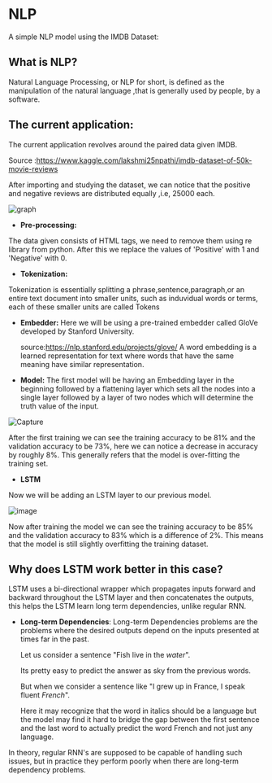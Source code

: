 # NLP
A simple NLP model using the IMDB Dataset:

## What is NLP?
Natural Language Processing, or NLP for short, is defined as the manipulation of the natural language ,that is generally used by people, by a software.

## The current application:
The current application revolves around the paired data given IMDB.

Source :https://www.kaggle.com/lakshmi25npathi/imdb-dataset-of-50k-movie-reviews

After importing and studying the dataset, we can notice that the positive and negative reviews are distributed equally ,i.e, 25000 each.

![graph](https://user-images.githubusercontent.com/67307833/112130650-b4feb200-8bee-11eb-9859-2f2a1596c66f.png)

* **Pre-processing:**

The data given consists of HTML tags, we need to remove them using re library from python. After this we replace the values of 'Positive' with 1 and 'Negative' with 0.

* **Tokenization:**

Tokenization is essentially splitting a phrase,sentence,paragraph,or an entire text document into smaller units, such as induvidual words or terms, each of these smaller units are called Tokens

* **Embedder:**
Here we will be using a pre-trained embedder called GloVe developed by Stanford University.

  source:https://nlp.stanford.edu/projects/glove/
A word embedding is a learned representation for text where words that have the same meaning have similar representation.

* **Model:**
The first model will be having an Embedding layer in the beginning followed by a flattening layer which sets all the nodes into a single layer followed by a layer of two nodes which will determine the truth value of the input.

![Capture](https://user-images.githubusercontent.com/67307833/112135525-e0d06680-8bf3-11eb-84fc-886acc1303d8.JPG)

After the first training we can see the training accuracy to be 81% and the validation accuracy to be 73%, here we can notice a decrease in accuracy by roughly 8%.
This generally refers that the model is over-fitting the training set.

* **LSTM**

Now we will be adding an LSTM layer to our previous model.

![image](https://user-images.githubusercontent.com/67307833/112137114-de6f0c00-8bf5-11eb-8dbe-80add7092030.png)

Now after training the model we can see the training accuracy to be 85% and the validation accuracy to 83% which is a difference of 2%. This means that the model is still slightly overfitting the training dataset.

## Why does LSTM work better in this case?

LSTM uses a bi-directional wrapper which propagates inputs forward and backward throughout the LSTM layer and then concatenates the outputs, this helps the LSTM learn long term dependencies, unlike regular RNN.

* **Long-term Dependencies**:
  Long-term Dependencies problems are the problems where the desired outputs depend on the inputs presented at times far in the past.
  
  Let us consider a sentence "Fish live in the *water*". 
  
  Its pretty easy to predict the answer as sky from the previous words. 
  
  But when we consider a sentence like "I grew up in France, I speak fluent *French*".
  
  Here it may recognize that the word in italics should be a language but the model may find it hard to bridge the gap between the first sentence and the last word to actually predict the word French and not just any language.
  
In theory, regular RNN's are supposed to be capable of handling such issues, but in practice they perform poorly when there are long-term dependency problems.
